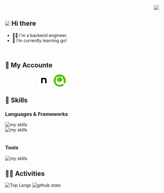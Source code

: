 <!-- 1. GitHub usernameを変更 -->
<div align="right">
  <img src="https://komarev.com/ghpvc/?username=username" />
</div>


<!-- 2. プロフィールや連絡先を変更 -->
## <img src="https://media.giphy.com/media/hvRJCLFzcasrR4ia7z/giphy.gif" width="28"> Hi there

- 🧑‍💻 I'm a backend engineer.
- 🌱 I’m currently learning go!
<br>

## 🔗 My Accounte

 <div align="left"  class="icons-social" style="margin-left: 10 px;">
  &nbsp; &nbsp; &nbsp; &nbsp;  &nbsp;  &nbsp; &nbsp; <a target="_blank" href="https://x.com/kamteyaso">
	 <img src="./image/X_logo-white.png" width="40" height="40"></a>
   &nbsp; <a target="_blank" href="https://note.com/brave_hosta949">
    <img src="./image/note_icon.png" width="40" height="40"></a>
   &nbsp; <a target="_blank" href="https://qiita.com/kamewo">
    <img src="./image/qiita-icon.png" width="40" height="40"></a>
 </div>

<!-- 3. 好きな技術スタックに変更 -->
<!-- ライトモート：theme=light, ダークモート：theme=dark -->
<!-- アイコンの選択肢一覧：https://arc.net/l/quote/zizyykfh -->
## 🌱 Skills
<h3 align="left">Languages & Frameworks</h3>
<img alt="my skills" src="https://skillicons.dev/icons?theme=dark&perline=7&i=,html,css,js,ruby" />
<br>
<img alt="my skills" src="https://skillicons.dev/icons?theme=dark&perline=7&i=,jquery,rails,sass,tailwind,nodejs" />
<br>
<br>


<h3 align="left">Tools </h3>
<img alt="my skills" src="https://skillicons.dev/icons?theme=dark&perline=7&i=,vscode,figma,docker,aws,vercel,wordpress," />


<!-- 4. GitHub usernameを変更, 2箇所 -->
<!-- ライトモート：theme=light, ダークモート：theme=vue-dark  -->
## 🏃‍♀️ Activities
<div align="left"> 
  <img alt="Top Langs" height="170px" src="https://github-readme-stats.vercel.app/api?username=kame82&theme=gotham&layout=compact" />
  <img alt="github stats" height="170px" src="https://github-readme-stats.vercel.app/api/top-langs/?username=kame82&theme=gotham&layout=compact" />
</div>


<!--
This repository is a ✨ _special_ ✨ repository because its `README.md` (this file) appears on your GitHub profile.

Here are some ideas to get you started:

- 🔭 I’m currently working on ...
- 🌱 I’m currently learning ...
- 👯 I’m looking to collaborate on ...
- 🤔 I’m looking for help with ...
- 💬 Ask me about ...
- 📫 How to reach me: ...
- 😄 Pronouns: ...
- ⚡ Fun fact: ...
-->
